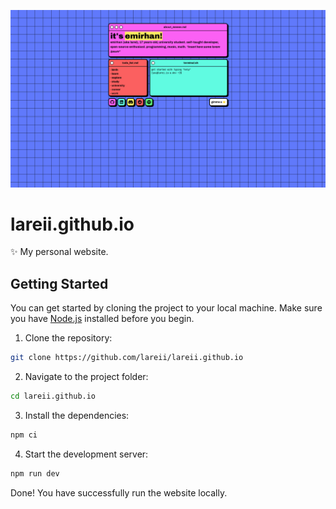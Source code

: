 ![](/public/screenshot.png)

# lareii.github.io
✨ My personal website.

## Getting Started
You can get started by cloning the project to your local machine. Make sure you have [Node.js](https://nodejs.org/) installed before you begin.

1. Clone the repository:

```bash
git clone https://github.com/lareii/lareii.github.io
```

2. Navigate to the project folder:
```bash
cd lareii.github.io
```

3. Install the dependencies:
```bash
npm ci
```

4. Start the development server:
```bash
npm run dev
```

Done! You have successfully run the website locally.